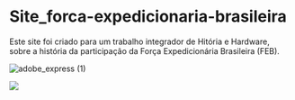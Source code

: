 # Site_forca-expedicionaria-brasileira
 Este site foi criado para um trabalho integrador de Hitória e Hardware, sobre a história da participação da Força Expedicionária Brasileira (FEB).

![adobe_express (1)](https://user-images.githubusercontent.com/123118063/213593721-34652299-c6e5-4984-9cd0-e81ea4de8039.png)

<img src="https://user-images.githubusercontent.com/123118063/214917030-b4e3ae55-492a-4fc5-813f-aca89b075f02.jpg"/>
